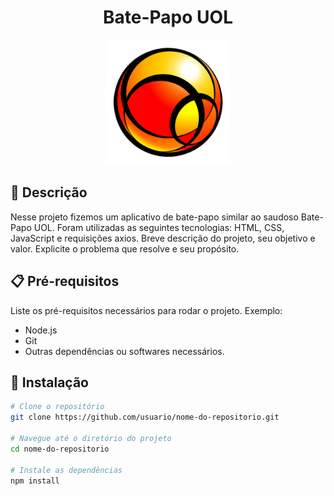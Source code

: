<h1 align="center">Bate-Papo UOL</h1>

<p align="center">
  <img src="https://github.com/fabianorsdantas/Bate_Papo_UOL/blob/main/img/logo.png" alt="Logo do Projeto" width="200"/>
</p>

## 📖 Descrição
Nesse projeto fizemos um aplicativo de bate-papo similar ao saudoso Bate-Papo UOL. Foram utilizadas as seguintes tecnologias: HTML, CSS, JavaScript e requisições axios.
Breve descrição do projeto, seu objetivo e valor. Explicite o problema que resolve e seu propósito.

## 📋 Pré-requisitos
Liste os pré-requisitos necessários para rodar o projeto. Exemplo:
- Node.js
- Git
- Outras dependências ou softwares necessários.

## 🚀 Instalação
```bash
# Clone o repositório
git clone https://github.com/usuario/nome-do-repositorio.git

# Navegue até o diretório do projeto
cd nome-do-repositorio

# Instale as dependências
npm install


